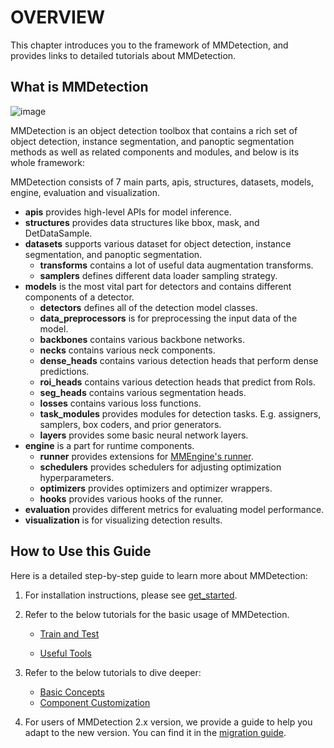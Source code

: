 # OVERVIEW

This chapter introduces you to the framework of MMDetection, and provides links to detailed tutorials about MMDetection.

## What is MMDetection

![image](https://user-images.githubusercontent.com/12907710/137271636-56ba1cd2-b110-4812-8221-b4c120320aa9.png)

MMDetection is an object detection toolbox that contains a rich set of object detection, instance segmentation, and panoptic segmentation methods as well as related components and modules, and below is its whole framework:

MMDetection consists of 7 main parts, apis, structures, datasets, models, engine, evaluation and visualization.

- **apis** provides high-level APIs for model inference.
- **structures** provides data structures like bbox, mask, and DetDataSample.
- **datasets** supports various dataset for object detection, instance segmentation, and panoptic segmentation.
  - **transforms** contains a lot of useful data augmentation transforms.
  - **samplers** defines different data loader sampling strategy.
- **models** is the most vital part for detectors and contains different components of a detector.
  - **detectors** defines all of the detection model classes.
  - **data_preprocessors** is for preprocessing the input data of the model.
  - **backbones** contains various backbone networks.
  - **necks** contains various neck components.
  - **dense_heads** contains various detection heads that perform dense predictions.
  - **roi_heads** contains various detection heads that predict from RoIs.
  - **seg_heads** contains various segmentation heads.
  - **losses** contains various loss functions.
  - **task_modules** provides modules for detection tasks. E.g. assigners, samplers, box coders, and prior generators.
  - **layers** provides some basic neural network layers.
- **engine** is a part for runtime components.
  - **runner** provides extensions for [MMEngine's runner](https://mmengine.readthedocs.io/en/latest/tutorials/runner.html).
  - **schedulers** provides schedulers for adjusting optimization hyperparameters.
  - **optimizers** provides optimizers and optimizer wrappers.
  - **hooks** provides various hooks of the runner.
- **evaluation** provides different metrics for evaluating model performance.
- **visualization** is for visualizing detection results.

## How to Use this Guide

Here is a detailed step-by-step guide to learn more about MMDetection:

1. For installation instructions, please see [get_started](get_started.md).

2. Refer to the below tutorials for the basic usage of MMDetection.

   - [Train and Test](https://mmdetection.readthedocs.io/en/latest/user_guides/index.html#train-test)

   - [Useful Tools](https://mmdetection.readthedocs.io/en/latest/user_guides/index.html#useful-tools)

3. Refer to the below tutorials to dive deeper:

   - [Basic Concepts](https://mmdetection.readthedocs.io/en/latest/advanced_guides/index.html#basic-concepts)
   - [Component Customization](https://mmdetection.readthedocs.io/en/latest/advanced_guides/index.html#component-customization)

4. For users of MMDetection 2.x version, we provide a guide to help you adapt to the new version. You can find it in the [migration guide](./migration/migration.md).
